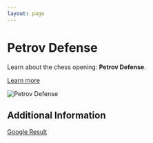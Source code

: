 ```yaml
---
layout: page
---
```

# Petrov Defense

Learn about the chess opening: **Petrov Defense**.

[Learn more](https://www.thechesswebsite.com/petrov-defense/)

![Petrov Defense](https://www.thechesswebsite.com/wp-content/uploads/2012/07/Petrov.jpg)

## Additional Information

[Google Result](https://www.chess.com/openings/Petrovs-Defense)
